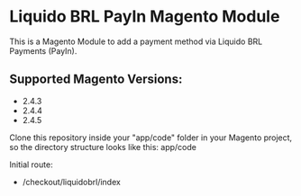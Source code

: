 # Liquido BRL PayIn Magento Module

This is a Magento Module to add a payment method via Liquido BRL Payments (PayIn).

## Supported Magento Versions:
- 2.4.3
- 2.4.4
- 2.4.5

Clone this repository inside your "app/code" folder in your Magento project, so the directory structure looks like this: app/code

Initial route:

- /checkout/liquidobrl/index
